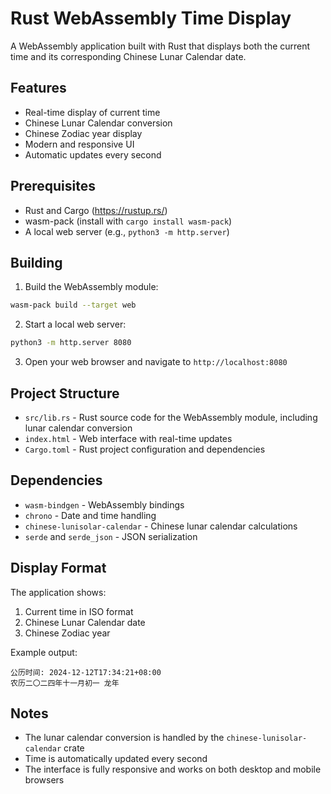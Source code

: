 # Rust WebAssembly Time Display

A WebAssembly application built with Rust that displays both the current time and its corresponding Chinese Lunar Calendar date.

## Features

- Real-time display of current time
- Chinese Lunar Calendar conversion
- Chinese Zodiac year display
- Modern and responsive UI
- Automatic updates every second

## Prerequisites

- Rust and Cargo (https://rustup.rs/)
- wasm-pack (install with `cargo install wasm-pack`)
- A local web server (e.g., `python3 -m http.server`)

## Building

1. Build the WebAssembly module:
```bash
wasm-pack build --target web
```

2. Start a local web server:
```bash
python3 -m http.server 8080
```

3. Open your web browser and navigate to `http://localhost:8080`

## Project Structure

- `src/lib.rs` - Rust source code for the WebAssembly module, including lunar calendar conversion
- `index.html` - Web interface with real-time updates
- `Cargo.toml` - Rust project configuration and dependencies

## Dependencies

- `wasm-bindgen` - WebAssembly bindings
- `chrono` - Date and time handling
- `chinese-lunisolar-calendar` - Chinese lunar calendar calculations
- `serde` and `serde_json` - JSON serialization

## Display Format

The application shows:
1. Current time in ISO format
2. Chinese Lunar Calendar date
3. Chinese Zodiac year

Example output:
```
公历时间: 2024-12-12T17:34:21+08:00
农历二〇二四年十一月初一 龙年
```

## Notes

- The lunar calendar conversion is handled by the `chinese-lunisolar-calendar` crate
- Time is automatically updated every second
- The interface is fully responsive and works on both desktop and mobile browsers
